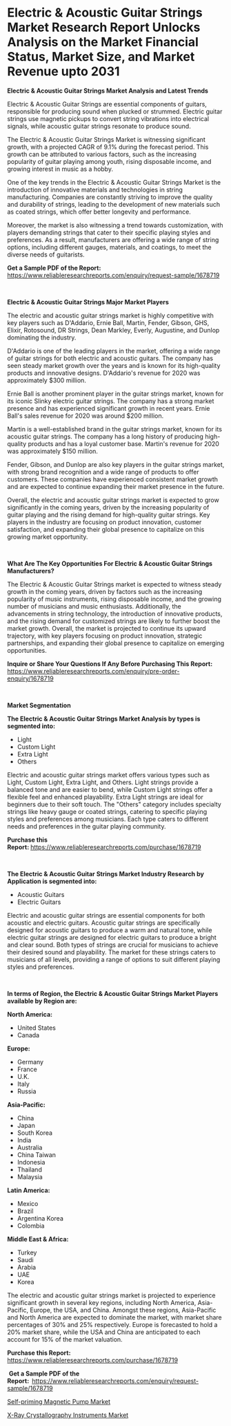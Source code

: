 <p><h1>Electric & Acoustic Guitar Strings Market Research Report Unlocks Analysis on the Market Financial Status, Market Size, and Market Revenue upto 2031</h1></p><p><strong>Electric & Acoustic Guitar Strings Market Analysis and Latest Trends</strong></p>
<p><p>Electric & Acoustic Guitar Strings are essential components of guitars, responsible for producing sound when plucked or strummed. Electric guitar strings use magnetic pickups to convert string vibrations into electrical signals, while acoustic guitar strings resonate to produce sound.</p><p>The Electric & Acoustic Guitar Strings Market is witnessing significant growth, with a projected CAGR of 9.1% during the forecast period. This growth can be attributed to various factors, such as the increasing popularity of guitar playing among youth, rising disposable income, and growing interest in music as a hobby.</p><p>One of the key trends in the Electric & Acoustic Guitar Strings Market is the introduction of innovative materials and technologies in string manufacturing. Companies are constantly striving to improve the quality and durability of strings, leading to the development of new materials such as coated strings, which offer better longevity and performance.</p><p>Moreover, the market is also witnessing a trend towards customization, with players demanding strings that cater to their specific playing styles and preferences. As a result, manufacturers are offering a wide range of string options, including different gauges, materials, and coatings, to meet the diverse needs of guitarists.</p></p>
<p><strong>Get a Sample PDF of the Report:&nbsp;</strong> <a href="https://www.reliableresearchreports.com/enquiry/request-sample/1678719">https://www.reliableresearchreports.com/enquiry/request-sample/1678719</a></p>
<p>&nbsp;</p>
<p><strong>Electric & Acoustic Guitar Strings Major Market Players</strong></p>
<p><p>The electric and acoustic guitar strings market is highly competitive with key players such as D'Addario, Ernie Ball, Martin, Fender, Gibson, GHS, Elixir, Rotosound, DR Strings, Dean Markley, Everly, Augustine, and Dunlop dominating the industry.</p><p>D'Addario is one of the leading players in the market, offering a wide range of guitar strings for both electric and acoustic guitars. The company has seen steady market growth over the years and is known for its high-quality products and innovative designs. D'Addario's revenue for 2020 was approximately $300 million.</p><p>Ernie Ball is another prominent player in the guitar strings market, known for its iconic Slinky electric guitar strings. The company has a strong market presence and has experienced significant growth in recent years. Ernie Ball's sales revenue for 2020 was around $200 million.</p><p>Martin is a well-established brand in the guitar strings market, known for its acoustic guitar strings. The company has a long history of producing high-quality products and has a loyal customer base. Martin's revenue for 2020 was approximately $150 million.</p><p>Fender, Gibson, and Dunlop are also key players in the guitar strings market, with strong brand recognition and a wide range of products to offer customers. These companies have experienced consistent market growth and are expected to continue expanding their market presence in the future.</p><p>Overall, the electric and acoustic guitar strings market is expected to grow significantly in the coming years, driven by the increasing popularity of guitar playing and the rising demand for high-quality guitar strings. Key players in the industry are focusing on product innovation, customer satisfaction, and expanding their global presence to capitalize on this growing market opportunity.</p></p>
<p>&nbsp;</p>
<p><strong>What Are The Key Opportunities For Electric & Acoustic Guitar Strings Manufacturers?</strong></p>
<p><p>The Electric & Acoustic Guitar Strings market is expected to witness steady growth in the coming years, driven by factors such as the increasing popularity of music instruments, rising disposable income, and the growing number of musicians and music enthusiasts. Additionally, the advancements in string technology, the introduction of innovative products, and the rising demand for customized strings are likely to further boost the market growth. Overall, the market is projected to continue its upward trajectory, with key players focusing on product innovation, strategic partnerships, and expanding their global presence to capitalize on emerging opportunities.</p></p>
<p><strong>Inquire or Share Your Questions If Any Before Purchasing This Report:</strong> <a href="https://www.reliableresearchreports.com/enquiry/pre-order-enquiry/1678719">https://www.reliableresearchreports.com/enquiry/pre-order-enquiry/1678719</a></p>
<p>&nbsp;</p>
<p><strong>Market Segmentation</strong></p>
<p><strong>The Electric & Acoustic Guitar Strings Market Analysis by types is segmented into:</strong></p>
<p><ul><li>Light</li><li>Custom Light</li><li>Extra Light</li><li>Others</li></ul></p>
<p><p>Electric and acoustic guitar strings market offers various types such as Light, Custom Light, Extra Light, and Others. Light strings provide a balanced tone and are easier to bend, while Custom Light strings offer a flexible feel and enhanced playability. Extra Light strings are ideal for beginners due to their soft touch. The "Others" category includes specialty strings like heavy gauge or coated strings, catering to specific playing styles and preferences among musicians. Each type caters to different needs and preferences in the guitar playing community.</p></p>
<p><strong>Purchase this Report:&nbsp;</strong><a href="https://www.reliableresearchreports.com/purchase/1678719">https://www.reliableresearchreports.com/purchase/1678719</a></p>
<p>&nbsp;</p>
<p><strong>The Electric & Acoustic Guitar Strings Market Industry Research by Application is segmented into:</strong></p>
<p><ul><li>Acoustic Guitars</li><li>Electric Guitars</li></ul></p>
<p><p>Electric and acoustic guitar strings are essential components for both acoustic and electric guitars. Acoustic guitar strings are specifically designed for acoustic guitars to produce a warm and natural tone, while electric guitar strings are designed for electric guitars to produce a bright and clear sound. Both types of strings are crucial for musicians to achieve their desired sound and playability. The market for these strings caters to musicians of all levels, providing a range of options to suit different playing styles and preferences.</p></p>
<p>&nbsp;</p>
<p><strong>In terms of Region, the Electric & Acoustic Guitar Strings Market Players available by Region are:</strong></p>
<p>
    <p> <strong> North America: </strong>
        <ul>
            <li>United States</li>
            <li>Canada</li>
        </ul>
        </p> 
    <p> <strong> Europe: </strong>
        <ul>
            <li>Germany</li>
            <li>France</li>
            <li>U.K.</li>
            <li>Italy</li>
            <li>Russia</li>
        </ul>
        </p> 
    <p> <strong> Asia-Pacific: </strong>
        <ul>
            <li>China</li>
            <li>Japan</li>
            <li>South Korea</li>
            <li>India</li>
            <li>Australia</li>
            <li>China Taiwan</li>
            <li>Indonesia</li>
            <li>Thailand</li>
            <li>Malaysia</li>
        </ul>
        </p> 
    <p> <strong> Latin America: </strong>
        <ul>
            <li>Mexico</li>
            <li>Brazil</li>
            <li>Argentina Korea</li>
            <li>Colombia</li>
        </ul>
        </p> 
    <p> <strong> Middle East & Africa: </strong>
        <ul>
            <li>Turkey</li>
            <li>Saudi</li>
            <li>Arabia</li>
            <li>UAE</li>
            <li>Korea</li>
        </ul>
    </p>
    </p>
<p><p>The electric and acoustic guitar strings market is projected to experience significant growth in several key regions, including North America, Asia-Pacific, Europe, the USA, and China. Amongst these regions, Asia-Pacific and North America are expected to dominate the market, with market share percentages of 30% and 25% respectively. Europe is forecasted to hold a 20% market share, while the USA and China are anticipated to each account for 15% of the market valuation.</p></p>
<p><strong>Purchase this Report: </strong><a href="https://www.reliableresearchreports.com/purchase/1678719">https://www.reliableresearchreports.com/purchase/1678719</a></p>
<p>&nbsp;<strong>Get a Sample PDF of the Report:&nbsp;&nbsp;</strong><a href="https://www.reliableresearchreports.com/enquiry/request-sample/1678719">https://www.reliableresearchreports.com/enquiry/request-sample/1678719</a></p>
<p><strong></strong></p>
<p><p><a href="https://issuu.com/reportprime-2/docs/self-priming-magnetic-pump-market-size-2030.pptx">Self-priming Magnetic Pump Market</a></p><p><a href="https://issuu.com/reportprime-2/docs/x-ray-crystallography-instruments-market-size-2030">X-Ray Crystallography Instruments Market</a></p></p>